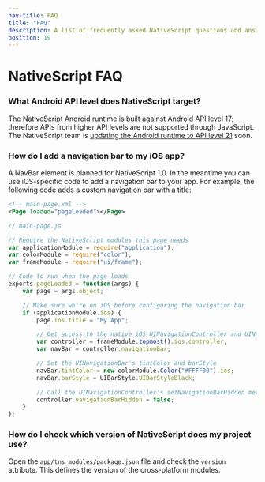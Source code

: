```yaml
---
nav-title: FAQ
title: "FAQ"
description: A list of frequently asked NativeScript questions and answers
position: 19
---
```


# NativeScript FAQ

### What Android API level does NativeScript target?

The NativeScript Android runtime is built against Android API level 17; therefore APIs from higher API levels are not supported through JavaScript. The NativeScript team is [updating the Android runtime to API level 21](https://github.com/NativeScript/android-runtime/issues/39) soon.

### How do I add a navigation bar to my iOS app?

A NavBar element is planned for NativeScript 1.0. In the meantime you can use iOS-specific code to add a navigation bar to your app. For example, the following code adds a custom navigation bar with a title:

```XML
<!-- main-page.xml -->
<Page loaded="pageLoaded"></Page>
```

```JavaScript
// main-page.js

// Require the NativeScript modules this page needs
var applicationModule = require("application");
var colorModule = require("color");
var frameModule = require("ui/frame");

// Code to run when the page loads
exports.pageLoaded = function(args) {
    var page = args.object;

    // Make sure we're on iOS before configuring the navigation bar
    if (applicationModule.ios) {
        page.ios.title = "My App";

        // Get access to the native iOS UINavigationController and UINavigationBar
        var controller = frameModule.topmost().ios.controller;
        var navBar = controller.navigationBar;

        // Set the UINavigationBar's tintColor and barStyle
        navBar.tintColor = new colorModule.Color("#FFFF00").ios;
        navBar.barStyle = UIBarStyle.UIBarStyleBlack;

        // Call the UINavigationController's setNavigationBarHidden method
        controller.navigationBarHidden = false;
    }
};
```

### How do I check which version of NativeScript does my project use?

Open the `app/tns_modules/package.json` file and check the `version` attribute. This defines the version of the cross-platform modules.